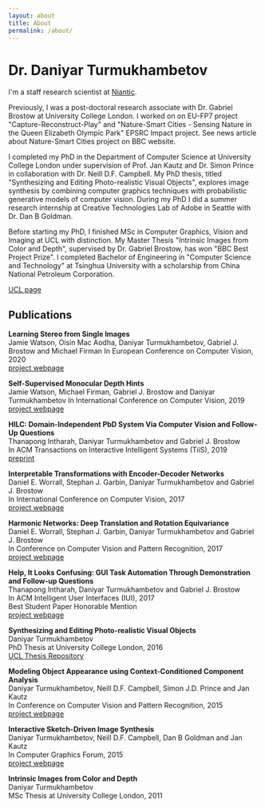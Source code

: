 ```yaml
---
layout: about
title: About
permalink: /about/
---
```


# Dr. Daniyar Turmukhambetov

I'm a staff research scientist at [Niantic](https://nianticlabs.com/blog/matrixmill/).

Previously, I was a post-doctoral research associate with Dr. Gabriel Brostow at University College London. I worked on on EU-FP7 project "Capture-Reconstruct-Play" and "Nature-Smart Cities - Sensing Nature in the Queen Elizabeth Olympic Park" EPSRC Impact project. See news article about Nature-Smart Cities project on BBC website.

I completed my PhD in the Department of Computer Science at University College London under supervision of Prof. Jan Kautz and Dr. Simon Prince in collaboration with Dr. Neill D.F. Campbell. My PhD thesis, titled "Synthesizing and Editing Photo-realistic Visual Objects", explores image synthesis by combining computer graphics techniques with probabilistic generative models of computer vision. During my PhD I did a summer research internship at Creative Technologies Lab of Adobe in Seattle with Dr. Dan B Goldman.

Before starting my PhD, I finished MSc in Computer Graphics, Vision and Imaging at UCL with distinction. My Master Thesis "Intrinsic Images from Color and Depth", supervised by Dr. Gabriel Brostow, has won "BBC Best Project Prize".
I completed Bachelor of Engineering in "Computer Science and Technology" at Tsinghua University with a scholarship from China National Petroleum Corporation.

[UCL page](http://www0.cs.ucl.ac.uk/staff/dturmukh)

## Publications

**Learning Stereo from Single Images**  
Jamie Watson, Oisin Mac Aodha, Daniyar Turmukhambetov, Gabriel J. Brostow and Michael Firman
In European Conference on Computer Vision, 2020  
[project webpage](https://github.com/nianticlabs/stereo-from-mono)


**Self-Supervised Monocular Depth Hints**  
Jamie Watson, Michael Firman, Gabriel J. Brostow and Daniyar Turmukhambetov
In International Conference on Computer Vision, 2019  
[project webpage](https://github.com/nianticlabs/depth-hints)
<!---
arxiv
preprint(PDF)
bibtex
-->

**HILC: Domain-Independent PbD System Via Computer Vision and Follow-Up Questions**  
Thanapong Intharah, Daniyar Turmukhambetov and Gabriel J. Brostow  
In ACM Transactions on Interactive Intelligent Systems (TiiS), 2019  
[preprint](http://discovery.ucl.ac.uk/10075771/)
<!---
[project webpage](http://visual.cs.ucl.ac.uk/pubs/)
arxiv
(PDF, 0.8Kb)
bibtex
-->


**Interpretable Transformations with Encoder-Decoder Networks**  
Daniel E. Worrall, Stephan J. Garbin, Daniyar Turmukhambetov and Gabriel J. Brostow  
In International Conference on Computer Vision, 2017  
[project webpage](http://visual.cs.ucl.ac.uk/pubs/interpTransform/index.html)
<!---
arxiv
preprint(PDF, 0.8Kb)
bibtex
-->

**Harmonic Networks: Deep Translation and Rotation Equivariance**  
Daniel E. Worrall, Stephan J. Garbin, Daniyar Turmukhambetov and Gabriel J. Brostow  
In Conference on Computer Vision and Pattern Recognition, 2017  
[project webpage](http://visual.cs.ucl.ac.uk/pubs/harmonicNets/index.html)

<!---
arxiv
preprint(PDF, 4.1Mb)
bibtex
-->

**Help, It Looks Confusing: GUI Task Automation Through Demonstration and Follow-up Questions**  
Thanapong Intharah, Daniyar Turmukhambetov and Gabriel J. Brostow  
In ACM Intelligent User Interfaces (IUI), 2017  
Best Student Paper Honorable Mention  
[project webpage](http://visual.cs.ucl.ac.uk/pubs/HILC/index.html)
<!---
arxiv
draft(PDF, 5.4Mb)
bibtex
-->

**Synthesizing and Editing Photo-realistic Visual Objects**  
Daniyar Turmukhambetov  
PhD Thesis at University College London, 2016  
[UCL Thesis Repository](http://discovery.ucl.ac.uk/1531112/)
<!---
monograph(PDF, 57.5Mb)
bibtex
-->

**Modeling Object Appearance using Context-Conditioned Component Analysis**  
Daniyar Turmukhambetov, Neill D.F. Campbell, Simon J.D. Prince and Jan Kautz  
In Conference on Computer Vision and Pattern Recognition, 2015  
[project webpage](http://visual.cs.ucl.ac.uk/pubs/ccca/index.html)
<!---
paper(PDF, 5.2Mb)
bibtex
-->

**Interactive Sketch-Driven Image Synthesis**  
Daniyar Turmukhambetov, Neill D.F. Campbell, Dan B Goldman and Jan Kautz  
In Computer Graphics Forum, 2015  
[project webpage](http://visual.cs.ucl.ac.uk/pubs/isdis/index.html)
<!---
Free Access to Article at Wiley Online Library
preprint(PDF, 9.5Mb)
bibtex
-->

**Intrinsic Images from Color and Depth**  
Daniyar Turmukhambetov  
MSc Thesis at University College London, 2011

<!---
monograph(PDF, 11.9Mb)
-->

